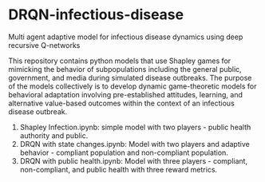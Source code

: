 # DRQN-infectious-disease
Multi agent adaptive model for infectious disease dynamics using deep recursive Q-networks

This repository contains python models that use Shapley games for mimicking the behavior of subpopulations including the general public, government, and media during simulated disease outbreaks.  The purpose of the models collectively is to develop dynamic game-theoretic models for behavioral adaptation involving pre-established attitudes, learning, and alternative value-based outcomes within the context of an infectious disease outbreak.  

1. Shapley Infection.ipynb: simple model with two players - public health authority and public.
2. DRQN with state changes.ipynb: Model with two players and adaptive behavior - compliant population and non-compliant population.
3. DRQN with public health.ipynb: Model with three players - compliant, non-compliant, and public health with three reward metrics.

